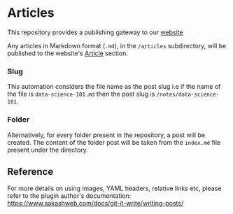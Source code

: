 # Articles
This repository provides a publishing gateway to our [website](https://supertype.ai) 

Any articles in Markdown format (`.md`), in the `/articles` subdirectory, will be published to the website's [Article](https://supertype.ai/notes) section.

### Slug
This automation considers the file name as the post slug i.e if the name of the file is `data-science-101.md` then the post slug is `/notes/data-science-101`.

### Folder
Alternatively, for every folder present in the repository, a post will be created. The content of the folder post will be taken from the `index.md` file present under the directory.

## Reference
For more details on using images, YAML headers, relative links etc, please refer to the plugin author's documentation: https://www.aakashweb.com/docs/git-it-write/writing-posts/
